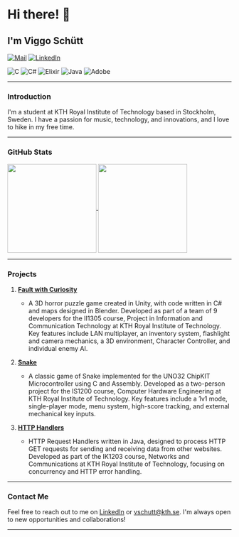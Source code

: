 
<!-- Your GitHub README -->
<!-- Headings -->
# Hi there! 👋

## I'm Viggo Schütt

[![Mail](https://img.shields.io/badge/Mail-vschutt@kth.se-blue?style=flat-square&logo=appveyor)](mailto:vschutt@kth.se)
[![LinkedIn](https://img.shields.io/badge/LinkedIn-Viggo_Schütt-blue?style=flat-square&logo=appveyor)](https://linkedin.com/in/viggo-ossian-schütt-2a888b2b3)

![C](https://img.shields.io/badge/c-%2300599C.svg?style=for-the-badge&logo=c&logoColor=white) ![C#](https://img.shields.io/badge/c%23-%23239120.svg?style=for-the-badge&logo=csharp&logoColor=white) ![Elixir](https://img.shields.io/badge/elixir-%234B275F.svg?style=for-the-badge&logo=elixir&logoColor=white) ![Java](https://img.shields.io/badge/java-%23ED8B00.svg?style=for-the-badge&logo=openjdk&logoColor=white) ![Adobe](https://img.shields.io/badge/adobe-%23FF0000.svg?style=for-the-badge&logo=adobe&logoColor=white)

---

### Introduction
I'm a student at KTH Royal Institute of Technology based in Stockholm, Sweden. I have a passion for music, technology, and innovations, and I love to hike in my free time.

---

### GitHub Stats
<a href="https://github-readme-stats.vercel.app/api?username=VicassoS&theme=transparent">
  <img height=200 align="center" src="https://github-readme-stats.vercel.app/api?username=VicassoS&theme=transparent" />
</a>
<a href="https://github-readme-stats.vercel.app/api/top-langs?username=VicassoS&layout=compact&langs_count=8&card_width=300&theme=transparent">
  <img height=200 align="center" src="https://github-readme-stats.vercel.app/api/top-langs?username=VicassoS&layout=compact&langs_count=8&card_width=300&theme=transparent" />
</a>

---

### Projects

1. **[Fault with Curiosity](https://github.com/CodenameAlphamale/FaultWithCuriosity)**
   - A 3D horror puzzle game created in Unity, with code written in C# and maps designed in Blender. Developed as part of a team of 9 developers for the II1305 course, Project in Information and Communication Technology at KTH Royal Institute of Technology. Key features include LAN multiplayer, an inventory system, flashlight and camera mechanics, a 3D environment, Character Controller, and individual enemy AI.
   
2. **[Snake](https://github.com/VicassoS/IS1200-Datorteknik/tree/main/miniprojekt)**
   - A classic game of Snake implemented for the UNO32 ChipKIT Microcontroller using C and Assembly. Developed as a two-person project for the IS1200 course, Computer Hardware Engineering at KTH Royal Institute of Technology. Key features include a 1v1 mode, single-player mode, menu system, high-score tracking, and external mechanical key inputs.
   
3. **[HTTP Handlers](https://github.com/VicassoS/IK1203-Natverk-och-kommunikation)**
   - HTTP Request Handlers written in Java, designed to process HTTP GET requests for sending and receiving data from other websites. Developed as part of the IK1203 course, Networks and Communications at KTH Royal Institute of Technology, focusing on concurrency and HTTP error handling.

---

### Contact Me

Feel free to reach out to me on [LinkedIn](https://linkedin.com/in/viggo-ossian-schütt-2a888b2b3) or [vschutt@kth.se](mailto:vschutt@kth.se). I'm always open to new opportunities and collaborations!

****
